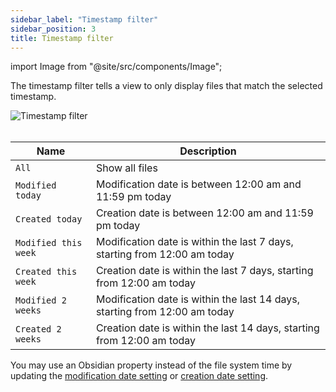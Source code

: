 ```yaml
---
sidebar_label: "Timestamp filter"
sidebar_position: 3
title: Timestamp filter
---
```


import Image from "@site/src/components/Image";

The timestamp filter tells a view to only display files that match the selected timestamp.

<Image src="filters/img/timestamp-filter.png" alt="Timestamp filter" maxWidth="300px"/>

<br/>
<br/>

| Name                 | Description                                                                |
| -------------------- | -------------------------------------------------------------------------- |
| `All`                | Show all files                                                             |
| `Modified today`     | Modification date is between 12:00 am and 11:59 pm today                   |
| `Created today`      | Creation date is between 12:00 am and 11:59 pm today                       |
| `Modified this week` | Modification date is within the last 7 days, starting from 12:00 am today  |
| `Created this week`  | Creation date is within the last 7 days, starting from 12:00 am today      |
| `Modified 2 weeks`   | Modification date is within the last 14 days, starting from 12:00 am today |
| `Created 2 weeks`    | Creation date is within the last 14 days, starting from 12:00 am today     |

You may use an Obsidian property instead of the file system time by updating the [modification date setting](/docs/settings/#modification-date-property) or [creation date setting](/docs/settings/#creation-date-property).
